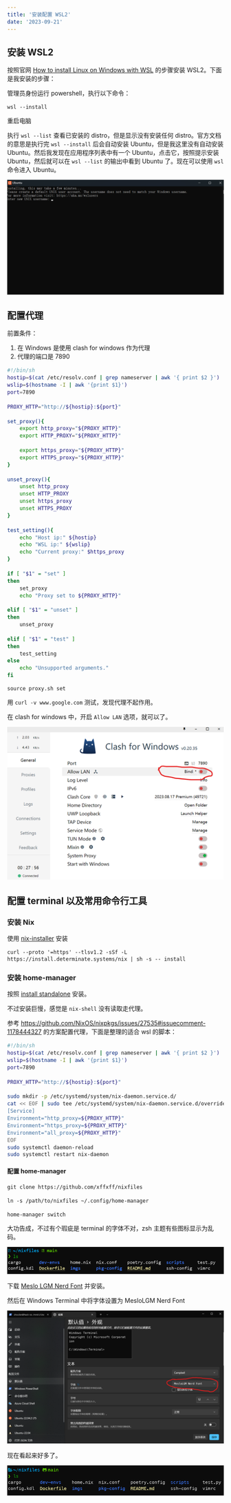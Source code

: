 ```yaml
---
title: '安装配置 WSL2'
date: '2023-09-21'
---
```


## 安装 WSL2

按照官网 [How to install Linux on Windows with WSL](https://learn.microsoft.com/en-us/windows/wsl/install#install-wsl-command) 的步骤安装 WSL2。下面是我安装的步骤：

管理员身份运行 powershell，执行以下命令：
```
wsl --install
```

重启电脑

执行 `wsl --list` 查看已安装的 distro，但是显示没有安装任何 distro。官方文档的意思是执行完 `wsl --install` 后会自动安装 Ubuntu，但是我这里没有自动安装 Ubuntu。然后我发现在应用程序列表中有一个 Ubuntu，点击它，按照提示安装 Ubuntu，然后就可以在 `wsl --list` 的输出中看到 Ubuntu 了。现在可以使用 `wsl` 命令进入 Ubuntu。

![](/wsl/20230921075234.png)


## 配置代理

前置条件：
1. 在 Windows 是使用 clash for windows 作为代理
2. 代理的端口是 7890

```bash
#!/bin/sh
hostip=$(cat /etc/resolv.conf | grep nameserver | awk '{ print $2 }')
wslip=$(hostname -I | awk '{print $1}')
port=7890

PROXY_HTTP="http://${hostip}:${port}"

set_proxy(){
    export http_proxy="${PROXY_HTTP}"
    export HTTP_PROXY="${PROXY_HTTP}"

    export https_proxy="${PROXY_HTTP}"
    export HTTPS_proxy="${PROXY_HTTP}"
}

unset_proxy(){
    unset http_proxy
    unset HTTP_PROXY
    unset https_proxy
    unset HTTPS_PROXY
}

test_setting(){
    echo "Host ip:" ${hostip}
    echo "WSL ip:" ${wslip}
    echo "Current proxy:" $https_proxy
}

if [ "$1" = "set" ]
then
    set_proxy
    echo "Proxy set to ${PROXY_HTTP}"

elif [ "$1" = "unset" ]
then
    unset_proxy

elif [ "$1" = "test" ]
then
    test_setting
else
    echo "Unsupported arguments."
fi
```

```shell
source proxy.sh set
```

用 `curl -v www.google.com` 测试，发现代理不起作用。

在 clash for windows 中，开启 `Allow LAN` 选项，就可以了。

![](/wsl/20230921080117.png)


## 配置 terminal 以及常用命令行工具

### 安装 Nix

使用 [nix-installer](https://github.com/DeterminateSystems/nix-installer) 安装

```shell
curl --proto '=https' --tlsv1.2 -sSf -L https://install.determinate.systems/nix | sh -s -- install
```

### 安装 home-manager

按照 [install standalone](https://nix-community.github.io/home-manager/index.html#sec-install-standalone) 安装。

不过安装巨慢，感觉是 `nix-shell` 没有读取走代理。

参考 https://github.com/NixOS/nixpkgs/issues/27535#issuecomment-1178444327 的方案配置代理，下面是整理的适合 wsl 的脚本：

```bash
#!/bin/sh
hostip=$(cat /etc/resolv.conf | grep nameserver | awk '{ print $2 }')
wslip=$(hostname -I | awk '{print $1}')
port=7890

PROXY_HTTP="http://${hostip}:${port}"

sudo mkdir -p /etc/systemd/system/nix-daemon.service.d/
cat << EOF | sudo tee /etc/systemd/system/nix-daemon.service.d/override.conf >/dev/null
[Service]
Environment="http_proxy=${PROXY_HTTP}"
Environment="https_proxy=${PROXY_HTTP}"
Environment="all_proxy=${PROXY_HTTP}"
EOF
sudo systemctl daemon-reload
sudo systemctl restart nix-daemon
```

#### 配置 home-manager

```shell
git clone https://github.com/xffxff/nixfiles

ln -s /path/to/nixfiles ~/.config/home-manager

home-manager switch
```

大功告成，不过有个瑕疵是 terminal 的字体不对，zsh 主题有些图标显示为乱码。

![](/wsl/20230921090053.png)

下载 [Meslo LGM Nerd Font](https://github.com/ryanoasis/nerd-fonts/blob/master/patched-fonts/Meslo/M/Regular/MesloLGMNerdFont-Regular.ttf) 并安装。

然后在 Windows Terminal 中将字体设置为 MesloLGM Nerd Font

![](/wsl/20230921090242.png)

现在看起来好多了。

![](/wsl/20230921090418.png)